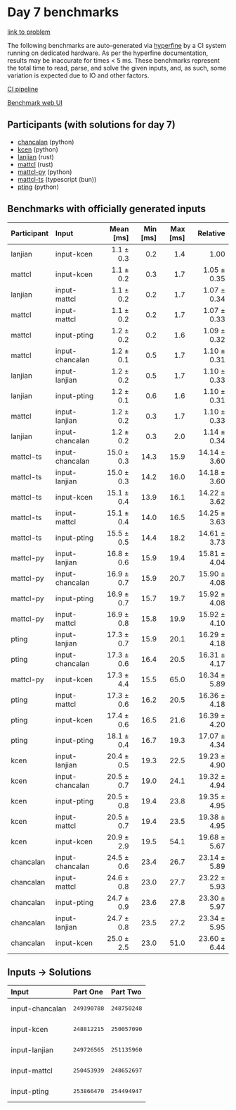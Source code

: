 # Day 7 benchmarks

[link to problem](https://adventofcode.com/2023/day/7)

The following benchmarks are auto-generated via
[hyperfine](https://github.com/sharkdp/hyperfine) by a CI system running on
dedicated hardware. As per the hyperfine documentation, results may be
inaccurate for times < 5 ms. These benchmarks represent the total time to read,
parse, and solve the given inputs, and, as such, some variation is expected due
to IO and other factors.

[CI pipeline](http://ci.papercode.net:8080/teams/main/pipelines/aoc2023)

[Benchmark web UI](https://aoc.ancalagon.black)


## Participants (with solutions for day 7)

- [chancalan](https://github.com/chancalan/aoc2023) (python)
- [kcen](https://github.com/kcen/aoc2023) (python)
- [lanjian](https://github.com/lanjian/aoc-2023) (rust)
- [mattcl](https://github.com/mattcl/aoc2023) (rust)
- [mattcl-py](https://github.com/mattcl/aoc2023-py) (python)
- [mattcl-ts](https://github.com/mattcl/aoc2023-js) (typescript (bun))
- [pting](https://github.com/pting/aoc2023) (python)


## Benchmarks with officially generated inputs

| Participant | Input | Mean [ms] | Min [ms] | Max [ms] | Relative |
|:---|:---|---:|---:|---:|---:|
| lanjian | input-kcen | 1.1 ± 0.3 | 0.2 | 1.4 | 1.00 |
| mattcl | input-kcen | 1.1 ± 0.2 | 0.3 | 1.7 | 1.05 ± 0.35 |
| lanjian | input-mattcl | 1.1 ± 0.2 | 0.2 | 1.7 | 1.07 ± 0.34 |
| mattcl | input-mattcl | 1.1 ± 0.2 | 0.2 | 1.7 | 1.07 ± 0.33 |
| mattcl | input-pting | 1.2 ± 0.2 | 0.2 | 1.6 | 1.09 ± 0.32 |
| mattcl | input-chancalan | 1.2 ± 0.1 | 0.5 | 1.7 | 1.10 ± 0.31 |
| lanjian | input-lanjian | 1.2 ± 0.2 | 0.5 | 1.7 | 1.10 ± 0.33 |
| lanjian | input-pting | 1.2 ± 0.1 | 0.6 | 1.6 | 1.10 ± 0.31 |
| mattcl | input-lanjian | 1.2 ± 0.2 | 0.3 | 1.7 | 1.10 ± 0.33 |
| lanjian | input-chancalan | 1.2 ± 0.2 | 0.3 | 2.0 | 1.14 ± 0.34 |
| mattcl-ts | input-chancalan | 15.0 ± 0.3 | 14.3 | 15.9 | 14.14 ± 3.60 |
| mattcl-ts | input-lanjian | 15.0 ± 0.3 | 14.2 | 16.0 | 14.18 ± 3.60 |
| mattcl-ts | input-kcen | 15.1 ± 0.4 | 13.9 | 16.1 | 14.22 ± 3.62 |
| mattcl-ts | input-mattcl | 15.1 ± 0.4 | 14.0 | 16.5 | 14.25 ± 3.63 |
| mattcl-ts | input-pting | 15.5 ± 0.5 | 14.4 | 18.2 | 14.61 ± 3.73 |
| mattcl-py | input-lanjian | 16.8 ± 0.6 | 15.9 | 19.4 | 15.81 ± 4.04 |
| mattcl-py | input-chancalan | 16.9 ± 0.7 | 15.9 | 20.7 | 15.90 ± 4.08 |
| mattcl-py | input-pting | 16.9 ± 0.7 | 15.7 | 19.7 | 15.92 ± 4.08 |
| mattcl-py | input-mattcl | 16.9 ± 0.8 | 15.8 | 19.9 | 15.92 ± 4.10 |
| pting | input-lanjian | 17.3 ± 0.7 | 15.9 | 20.1 | 16.29 ± 4.18 |
| pting | input-chancalan | 17.3 ± 0.6 | 16.4 | 20.5 | 16.31 ± 4.17 |
| mattcl-py | input-kcen | 17.3 ± 4.4 | 15.5 | 65.0 | 16.34 ± 5.89 |
| pting | input-mattcl | 17.3 ± 0.6 | 16.2 | 20.5 | 16.36 ± 4.18 |
| pting | input-kcen | 17.4 ± 0.6 | 16.5 | 21.6 | 16.39 ± 4.20 |
| pting | input-pting | 18.1 ± 0.4 | 16.7 | 19.3 | 17.07 ± 4.34 |
| kcen | input-lanjian | 20.4 ± 0.5 | 19.3 | 22.5 | 19.23 ± 4.90 |
| kcen | input-chancalan | 20.5 ± 0.7 | 19.0 | 24.1 | 19.32 ± 4.94 |
| kcen | input-pting | 20.5 ± 0.8 | 19.4 | 23.8 | 19.35 ± 4.95 |
| kcen | input-mattcl | 20.5 ± 0.7 | 19.4 | 23.5 | 19.38 ± 4.95 |
| kcen | input-kcen | 20.9 ± 2.9 | 19.5 | 54.1 | 19.68 ± 5.67 |
| chancalan | input-chancalan | 24.5 ± 0.6 | 23.4 | 26.7 | 23.14 ± 5.89 |
| chancalan | input-mattcl | 24.6 ± 0.8 | 23.0 | 27.7 | 23.22 ± 5.93 |
| chancalan | input-pting | 24.7 ± 0.9 | 23.6 | 27.8 | 23.30 ± 5.97 |
| chancalan | input-lanjian | 24.7 ± 0.8 | 23.5 | 27.2 | 23.34 ± 5.95 |
| chancalan | input-kcen | 25.0 ± 2.5 | 23.0 | 51.0 | 23.60 ± 6.44 |


## Inputs -> Solutions

| Input | Part One | Part Two |
|:---|:---|:---|
|input-chancalan|<pre>249390788</pre>|<pre>248750248</pre>|
|input-kcen|<pre>248812215</pre>|<pre>250057090</pre>|
|input-lanjian|<pre>249726565</pre>|<pre>251135960</pre>|
|input-mattcl|<pre>250453939</pre>|<pre>248652697</pre>|
|input-pting|<pre>253866470</pre>|<pre>254494947</pre>|